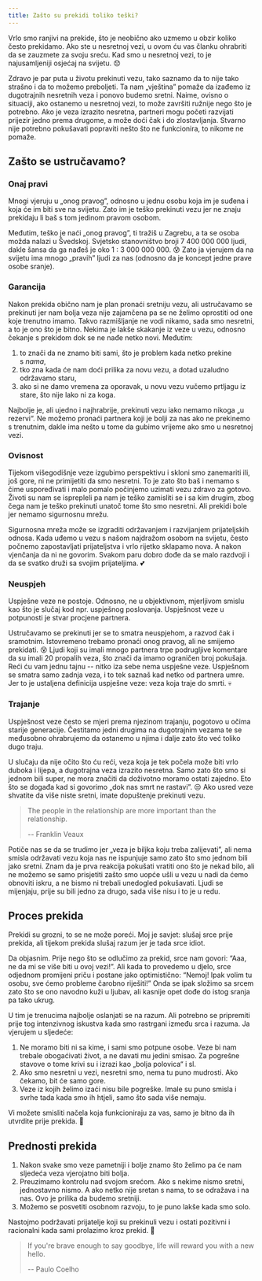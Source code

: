 ```yaml
---
title: Zašto su prekidi toliko teški?
---
```


Vrlo smo ranjivi na prekide, što je neobično ako uzmemo u obzir koliko često prekidamo. Ako ste u nesretnoj vezi, u ovom ću vas članku ohrabriti da se zauzmete za svoju sreću. Kad smo u nesretnoj vezi, to je najusamljeniji osjećaj na svijetu. :disappointed:

Zdravo je par puta u životu prekinuti vezu, tako saznamo da to nije tako strašno i da to možemo preboljeti. Ta nam „vještina” pomaže da izađemo iz dugotrajnih nesretnih veza i ponovo budemo sretni. Naime, ovisno o situaciji, ako ostanemo u nesretnoj vezi, to može završiti ružnije nego što je potrebno. Ako je veza izrazito nesretna, partneri mogu početi razvijati prijezir jedno prema drugome, a može doći čak i do zlostavljanja. Stvarno nije potrebno pokušavati popraviti nešto što ne funkcionira, to nikome ne pomaže.

## Zašto se ustručavamo?

### Onaj pravi

Mnogi vjeruju u „onog pravog”, odnosno u jednu osobu koja im je suđena i koja će im biti sve na svijetu. Zato im je teško prekinuti vezu jer ne znaju prekidaju li baš s tom jedinom pravom osobom.

Međutim, teško je naći „onog pravog”, ti tražiš u Zagrebu, a ta se osoba možda nalazi u Švedskoj. Svjetsko stanovništvo broji 7 400 000 000 ljudi, dakle šansa da ga nađeš je oko 1 : 3 000 000 000. :cold_sweat: Zato ja vjerujem da na svijetu ima mnogo „pravih” ljudi za nas (odnosno da je koncept jedne prave osobe sranje).

### Garancija

Nakon prekida obično nam je plan pronaći sretniju vezu, ali ustručavamo se prekinuti jer nam bolja veza nije zajamčena pa se ne želimo oprostiti od one koje trenutno imamo. Takvo razmišljanje ne vodi nikamo, sada smo nesretni, a to je ono što je bitno. Nekima je lakše skakanje iz veze u vezu, odnosno čekanje s prekidom dok se ne nađe netko novi. Međutim:

1. to znači da ne znamo biti sami, što je problem kada netko prekine s _nama_,
2. tko zna kada će nam doći prilika za novu vezu, a dotad uzaludno održavamo staru,
3. ako si ne damo vremena za oporavak, u novu vezu vučemo prtljagu iz stare, što nije lako ni za koga.

Najbolje je, ali ujedno i najhrabrije, prekinuti vezu iako nemamo nikoga „u rezervi“. Ne možemo pronaći partnera koji je bolji za nas ako ne prekinemo s trenutnim, dakle ima nešto u tome da gubimo vrijeme ako smo u nesretnoj vezi.

### Ovisnost

Tijekom višegodišnje veze izgubimo perspektivu i skloni smo zanemariti ili, još gore, ni ne primijetiti da smo nesretni. To je zato što baš i nemamo s čime uspoređivati i malo pomalo počinjemo uzimati vezu zdravo za gotovo. Životi su nam se isprepleli pa nam je teško zamisliti se i sa kim drugim, zbog čega nam je teško prekinuti unatoč tome što smo nesretni. Ali prekidi bole jer nemamo sigurnosnu mrežu.

Sigurnosna mreža može se izgraditi održavanjem i razvijanjem prijateljskih odnosa. Kada uđemo u vezu s našom najdražom osobom na svijetu, često počnemo zapostavljati prijateljstva i vrlo rijetko sklapamo nova. A nakon vjenčanja da ni ne govorim. Svakom paru dobro dođe da se malo razdvoji i da se svatko druži sa svojim prijateljima. :two_hearts:

### Neuspjeh

Uspješne veze ne postoje. Odnosno, ne u objektivnom, mjerljivom smislu kao što je slučaj kod npr. uspješnog poslovanja. Uspješnost veze u potpunosti je stvar procjene partnera.

Ustručavamo se prekinuti jer se to smatra neuspjehom, a razvod čak i sramotnim. Istovremeno trebamo pronaći onog pravog, ali ne smijemo prekidati. :dizzy_face: Ljudi koji su imali mnogo partnera trpe podrugljive komentare da su imali 20 propalih veza, što znači da imamo ograničen broj pokušaja. Reći ću vam jednu tajnu -- nitko iza sebe nema uspješne veze. Uspješnom se smatra samo zadnja veza, i to tek saznaš kad netko od partnera umre. Jer to je ustaljena definicija uspješne veze: veza koja traje do smrti. :skull:

### Trajanje

Uspješnost veze često se mjeri prema njezinom trajanju, pogotovo u očima starije generacije. Čestitamo jedni drugima na dugotrajnim vezama te se međusobno ohrabrujemo da ostanemo u njima i dalje zato što već toliko dugo traju.

U slučaju da nije očito što ću reći, veza koja je tek počela može biti vrlo duboka i lijepa, a dugotrajna veza izrazito nesretna. Samo zato što smo si jednom bili super, ne mora značiti da doživotno moramo ostati zajedno. Eto što se događa kad si govorimo „dok nas smrt ne rastavi”. :unamused: Ako usred veze shvatite da više niste sretni, imate dopuštenje prekinuti vezu.

> The people in the relationship are more important than the relationship.
>
> -- Franklin Veaux

Potiče nas se da se trudimo jer „veza je biljka koju treba zalijevati”, ali nema smisla održavati vezu koja nas ne ispunjuje samo zato što smo jednom bili jako sretni. Znam da je prva reakcija pokušati vratiti ono što je nekad bilo, ali ne možemo se samo prisjetiti zašto smo uopće ušli u vezu u nadi da ćemo obnoviti iskru, a ne bismo ni trebali unedogled pokušavati. Ljudi se mijenjaju, prije su bili jedno za drugo, sada više nisu i to je u redu.

## Proces prekida

Prekidi su grozni, to se ne može poreći. Moj je savjet: slušaj srce prije prekida, ali tijekom prekida slušaj razum jer je tada srce idiot.

Da objasnim. Prije nego što se odlučimo za prekid, srce nam govori: “Aaa, ne da mi se više biti u ovoj vezi!”. Ali kada to provedemo u djelo, srce odjednom promijeni priču i postane jako optimistično: “Nemoj! Ipak volim tu osobu, sve ćemo probleme čarobno riješiti!” Onda se ipak složimo sa srcem zato što se ono navodno kuži u ljubav, ali kasnije opet dođe do istog sranja pa tako ukrug.

U tim je trenucima najbolje oslanjati se na razum. Ali potrebno se pripremiti prije tog intenzivnog iskustva kada smo rastrgani između srca i razuma. Ja vjerujem u sljedeće:

1. Ne moramo biti ni sa kime, i sami smo potpune osobe. Veze bi nam trebale obogaćivati život, a ne davati mu jedini smisao. Za pogrešne stavove o tome krivi su i izrazi kao „bolja polovica“ i sl.
2. Ako smo nesretni u vezi, nesretni smo, nema tu puno mudrosti. Ako čekamo, bit će samo gore.
3. Veze iz kojih želimo izaći nisu bile pogreške. Imale su puno smisla i svrhe tada kada smo ih htjeli, samo što sada više nemaju.

Vi možete smisliti načela koja funkcioniraju za vas, samo je bitno da ih utvrdite prije prekida. :muscle:

## Prednosti prekida

1. Nakon svake smo veze pametniji i bolje znamo što želimo pa će nam sljedeća veza vjerojatno biti bolja.
2. Preuzimamo kontrolu nad svojom srećom. Ako s nekime nismo sretni, jednostavno nismo. A ako netko nije sretan s nama, to se odražava i na nas. Ovo je prilika da budemo sretniji.
3. Možemo se posvetiti osobnom razvoju, to je puno lakše kada smo solo.

Nastojmo podržavati prijatelje koji su prekinuli vezu i ostati pozitivni i racionalni kada sami prolazimo kroz prekid. :tada:

> If you're brave enough to say goodbye, life will reward you with a new hello.
>
> -- Paulo Coelho
